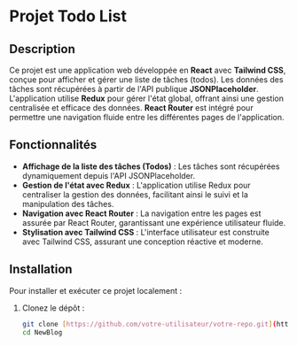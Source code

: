 # Projet Todo List

## Description

Ce projet est une application web développée en **React** avec **Tailwind CSS**, conçue pour afficher et gérer une liste de tâches (todos). Les données des tâches sont récupérées à partir de l'API publique **JSONPlaceholder**. L'application utilise **Redux** pour gérer l'état global, offrant ainsi une gestion centralisée et efficace des données. **React Router** est intégré pour permettre une navigation fluide entre les différentes pages de l'application.

## Fonctionnalités

- **Affichage de la liste des tâches (Todos)** : Les tâches sont récupérées dynamiquement depuis l'API JSONPlaceholder.
- **Gestion de l'état avec Redux** : L'application utilise Redux pour centraliser la gestion des données, facilitant ainsi le suivi et la manipulation des tâches.
- **Navigation avec React Router** : La navigation entre les pages est assurée par React Router, garantissant une expérience utilisateur fluide.
- **Stylisation avec Tailwind CSS** : L'interface utilisateur est construite avec Tailwind CSS, assurant une conception réactive et moderne.

## Installation

Pour installer et exécuter ce projet localement :

1. Clonez le dépôt :

   ```bash
   git clone [https://github.com/votre-utilisateur/votre-repo.git](https://github.com/alinfor/NewBlog/)
   cd NewBlog

